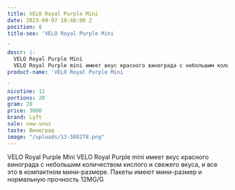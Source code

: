 ```yaml
---
title: VELO Royal Purple Mini
date: 2023-09-07 18:48:00 Z
position: 8
title-seo: 'VELO Royal Purple Mini

'
descr: |-
  VELO Royal Purple Mini
  VELO Royal Purple mini имеет вкус красного винограда с небольшим количеством кислого и свежего вкуса, и все это в компактном мини-размере. Пакеты имеют мини-размер и нормальную прочность 12MG/G
product-name: 'VELO Royal Purple Mini

'
nicotine: 12
portions: 20
gram: 20
price: 3000
brand: Lyft
sale: new-snus
taste: Виноград
image: "/uploads/13-588278.png"
---
```


VELO Royal Purple Mini
VELO Royal Purple mini имеет вкус красного винограда с небольшим количеством кислого и свежего вкуса, и все это в компактном мини-размере. Пакеты имеют мини-размер и нормальную прочность 12MG/G